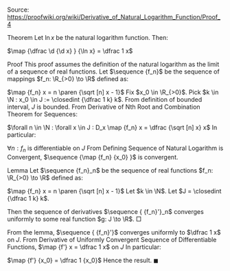 # 

Source: https://proofwiki.org/wiki/Derivative_of_Natural_Logarithm_Function/Proof_4

Theorem
Let $\ln x$ be the natural logarithm function.
Then:

$\map {\dfrac \d {\d x} } {\ln x} = \dfrac 1 x$


Proof
This proof assumes the definition of the natural logarithm as the limit of a sequence of real functions.
Let $\sequence {f_n}$ be the sequence of mappings $f_n: \R_{>0} \to \R$ defined as:

$\map {f_n} x = n \paren {\sqrt [n] x - 1}$
Fix $x_0 \in \R_{>0}$.
Pick $k \in \N : x_0 \in J := \closedint {\dfrac 1 k} k$.
From definition of bounded interval, $J$ is bounded.
From Derivative of Nth Root and Combination Theorem for Sequences:

$\forall n \in \N : \forall x \in J : D_x \map {f_n} x = \dfrac {\sqrt [n] x} x$
In particular:

$\forall n: f_n$ is differentiable on $J$
From Defining Sequence of Natural Logarithm is Convergent, $\sequence {\map {f_n} {x_0} }$ is convergent.


Lemma
Let $\sequence {f_n}_n$ be the sequence of real functions $f_n: \R_{>0} \to \R$ defined as:

$\map {f_n} x = n \paren {\sqrt [n] x - 1}$
Let $k \in \N$.
Let $J = \closedint {\dfrac 1 k} k$.

Then the sequence of derivatives $\sequence { {f_n}'}_n$ converges uniformly to some real function $g: J \to \R$.
$\Box$

From the lemma, $\sequence { {f_n}'}$ converges uniformly to $\dfrac 1 x$ on $J$.
From Derivative of Uniformly Convergent Sequence of Differentiable Functions, $\map {f'} x = \dfrac 1 x$ on $J$
In particular:

$\map {f'} {x_0} = \dfrac 1 {x_0}$
Hence the result.
$\blacksquare$





